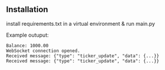 ## Installation 
install requirements.txt in a virtual environment & run main.py

Example outuput:
```
Balance: 1000.00
WebSocket connection opened.
Received message: {"type": "ticker_update", "data": {...}}
Received message: {"type": "ticker_update", "data": {...}}
```
